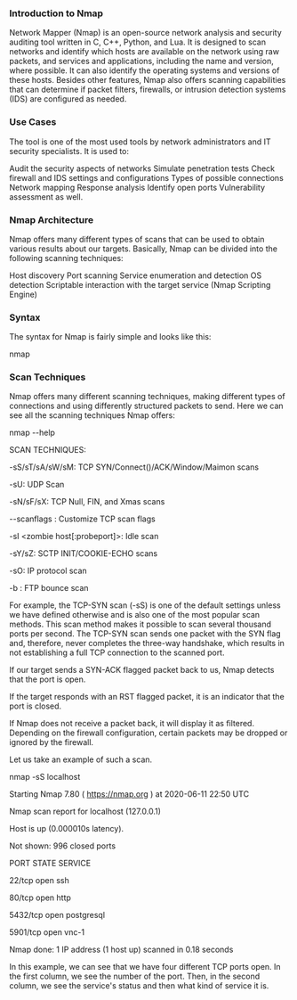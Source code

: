 <h3>Introduction to Nmap</h3>

Network Mapper (Nmap) is an open-source network analysis and security auditing tool written in C, C++, Python, and Lua. It is designed to scan networks and identify which hosts are available on the network using raw packets, and services and applications, including the name and version, where possible. It can also identify the operating systems and versions of these hosts. Besides other features, Nmap also offers scanning capabilities that can determine if packet filters, firewalls, or intrusion detection systems (IDS) are configured as needed.

<h3>Use Cases </h3>

The tool is one of the most used tools by network administrators and IT security specialists. It is used to:

Audit the security aspects of networks
Simulate penetration tests
Check firewall and IDS settings and configurations
Types of possible connections
Network mapping
Response analysis
Identify open ports
Vulnerability assessment as well.

<h3> Nmap Architecture </h3>

Nmap offers many different types of scans that can be used to obtain various results about our targets. Basically, Nmap can be divided into the following scanning techniques:

Host discovery
Port scanning
Service enumeration and detection
OS detection
Scriptable interaction with the target service (Nmap Scripting Engine)

<h3> Syntax </h3>

The syntax for Nmap is fairly simple and looks like this:

nmap <scan types> <options> <target>

<h3>Scan Techniques</h3>

Nmap offers many different scanning techniques, making different types of connections and using differently structured packets to send. Here we can see all the scanning techniques Nmap offers:

nmap --help

<SNIP>

SCAN TECHNIQUES:

-sS/sT/sA/sW/sM: TCP SYN/Connect()/ACK/Window/Maimon scans

-sU: UDP Scan

-sN/sF/sX: TCP Null, FIN, and Xmas scans

--scanflags <flags>: Customize TCP scan flags

-sI <zombie host[:probeport]>: Idle scan

-sY/sZ: SCTP INIT/COOKIE-ECHO scans

-sO: IP protocol scan

-b <FTP relay host>: FTP bounce scan

<SNIP>

For example, the TCP-SYN scan (-sS) is one of the default settings unless we have defined otherwise and is also one of the most popular scan methods. This scan method makes it possible to scan several thousand ports per second. The TCP-SYN scan sends one packet with the SYN flag and, therefore, never completes the three-way handshake, which results in not establishing a full TCP connection to the scanned port.

If our target sends a SYN-ACK flagged packet back to us, Nmap detects that the port is open.

If the target responds with an RST flagged packet, it is an indicator that the port is closed.

If Nmap does not receive a packet back, it will display it as filtered. Depending on the firewall configuration, certain packets may be dropped or ignored by the firewall.

Let us take an example of such a scan.

nmap -sS localhost

Starting Nmap 7.80 ( https://nmap.org ) at 2020-06-11 22:50 UTC

Nmap scan report for localhost (127.0.0.1)

Host is up (0.000010s latency).

Not shown: 996 closed ports

PORT STATE SERVICE

22/tcp open ssh

80/tcp open http

5432/tcp open postgresql

5901/tcp open vnc-1

Nmap done: 1 IP address (1 host up) scanned in 0.18 seconds

In this example, we can see that we have four different TCP ports open. In the first column, we see the number of the port. Then, in the second column, we see the service's status and then what kind of service it is.
